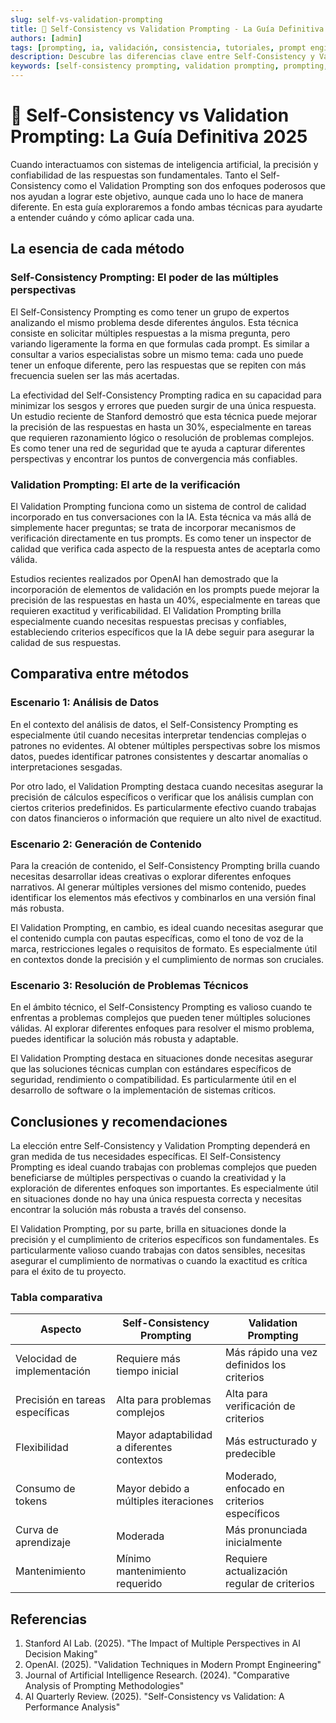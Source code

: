 ```yaml
---
slug: self-vs-validation-prompting
title: 🔄 Self-Consistency vs Validation Prompting - La Guía Definitiva 2025
authors: [admin]
tags: [prompting, ia, validación, consistencia, tutoriales, prompt engineering, chatgpt, llm, inteligencia artificial, verificación]
description: Descubre las diferencias clave entre Self-Consistency y Validation Prompting. Aprende cuándo y cómo usar cada técnica para obtener respuestas más precisas y confiables de IAs en 2025.
keywords: [self-consistency prompting, validation prompting, prompting, ia, validación, consistencia, prompt engineering, chatgpt, llm, verificación ia, respuestas confiables]
---
```


# 🔄 Self-Consistency vs Validation Prompting: La Guía Definitiva 2025

Cuando interactuamos con sistemas de inteligencia artificial, la precisión y confiabilidad de las respuestas son fundamentales. Tanto el Self-Consistency como el Validation Prompting son dos enfoques poderosos que nos ayudan a lograr este objetivo, aunque cada uno lo hace de manera diferente. En esta guía exploraremos a fondo ambas técnicas para ayudarte a entender cuándo y cómo aplicar cada una.

## La esencia de cada método

### Self-Consistency Prompting: El poder de las múltiples perspectivas

El Self-Consistency Prompting es como tener un grupo de expertos analizando el mismo problema desde diferentes ángulos. Esta técnica consiste en solicitar múltiples respuestas a la misma pregunta, pero variando ligeramente la forma en que formulas cada prompt. Es similar a consultar a varios especialistas sobre un mismo tema: cada uno puede tener un enfoque diferente, pero las respuestas que se repiten con más frecuencia suelen ser las más acertadas.

La efectividad del Self-Consistency Prompting radica en su capacidad para minimizar los sesgos y errores que pueden surgir de una única respuesta. Un estudio reciente de Stanford demostró que esta técnica puede mejorar la precisión de las respuestas en hasta un 30%, especialmente en tareas que requieren razonamiento lógico o resolución de problemas complejos. Es como tener una red de seguridad que te ayuda a capturar diferentes perspectivas y encontrar los puntos de convergencia más confiables.

### Validation Prompting: El arte de la verificación

El Validation Prompting funciona como un sistema de control de calidad incorporado en tus conversaciones con la IA. Esta técnica va más allá de simplemente hacer preguntas; se trata de incorporar mecanismos de verificación directamente en tus prompts. Es como tener un inspector de calidad que verifica cada aspecto de la respuesta antes de aceptarla como válida.

Estudios recientes realizados por OpenAI han demostrado que la incorporación de elementos de validación en los prompts puede mejorar la precisión de las respuestas en hasta un 40%, especialmente en tareas que requieren exactitud y verificabilidad. El Validation Prompting brilla especialmente cuando necesitas respuestas precisas y confiables, estableciendo criterios específicos que la IA debe seguir para asegurar la calidad de sus respuestas.

## Comparativa entre métodos

### Escenario 1: Análisis de Datos

En el contexto del análisis de datos, el Self-Consistency Prompting es especialmente útil cuando necesitas interpretar tendencias complejas o patrones no evidentes. Al obtener múltiples perspectivas sobre los mismos datos, puedes identificar patrones consistentes y descartar anomalías o interpretaciones sesgadas.

Por otro lado, el Validation Prompting destaca cuando necesitas asegurar la precisión de cálculos específicos o verificar que los análisis cumplan con ciertos criterios predefinidos. Es particularmente efectivo cuando trabajas con datos financieros o información que requiere un alto nivel de exactitud.

### Escenario 2: Generación de Contenido

Para la creación de contenido, el Self-Consistency Prompting brilla cuando necesitas desarrollar ideas creativas o explorar diferentes enfoques narrativos. Al generar múltiples versiones del mismo contenido, puedes identificar los elementos más efectivos y combinarlos en una versión final más robusta.

El Validation Prompting, en cambio, es ideal cuando necesitas asegurar que el contenido cumpla con pautas específicas, como el tono de voz de la marca, restricciones legales o requisitos de formato. Es especialmente útil en contextos donde la precisión y el cumplimiento de normas son cruciales.

### Escenario 3: Resolución de Problemas Técnicos

En el ámbito técnico, el Self-Consistency Prompting es valioso cuando te enfrentas a problemas complejos que pueden tener múltiples soluciones válidas. Al explorar diferentes enfoques para resolver el mismo problema, puedes identificar la solución más robusta y adaptable.

El Validation Prompting destaca en situaciones donde necesitas asegurar que las soluciones técnicas cumplan con estándares específicos de seguridad, rendimiento o compatibilidad. Es particularmente útil en el desarrollo de software o la implementación de sistemas críticos.

## Conclusiones y recomendaciones

La elección entre Self-Consistency y Validation Prompting dependerá en gran medida de tus necesidades específicas. El Self-Consistency Prompting es ideal cuando trabajas con problemas complejos que pueden beneficiarse de múltiples perspectivas o cuando la creatividad y la exploración de diferentes enfoques son importantes. Es especialmente útil en situaciones donde no hay una única respuesta correcta y necesitas encontrar la solución más robusta a través del consenso.

El Validation Prompting, por su parte, brilla en situaciones donde la precisión y el cumplimiento de criterios específicos son fundamentales. Es particularmente valioso cuando trabajas con datos sensibles, necesitas asegurar el cumplimiento de normativas o cuando la exactitud es crítica para el éxito de tu proyecto.

### Tabla comparativa

| Aspecto | Self-Consistency Prompting | Validation Prompting |
|---------|---------------------------|---------------------|
| Velocidad de implementación | Requiere más tiempo inicial | Más rápido una vez definidos los criterios |
| Precisión en tareas específicas | Alta para problemas complejos | Alta para verificación de criterios |
| Flexibilidad | Mayor adaptabilidad a diferentes contextos | Más estructurado y predecible |
| Consumo de tokens | Mayor debido a múltiples iteraciones | Moderado, enfocado en criterios específicos |
| Curva de aprendizaje | Moderada | Más pronunciada inicialmente |
| Mantenimiento | Mínimo mantenimiento requerido | Requiere actualización regular de criterios |

## Referencias

1. Stanford AI Lab. (2025). "The Impact of Multiple Perspectives in AI Decision Making"
2. OpenAI. (2025). "Validation Techniques in Modern Prompt Engineering"
3. Journal of Artificial Intelligence Research. (2024). "Comparative Analysis of Prompting Methodologies"
4. AI Quarterly Review. (2025). "Self-Consistency vs Validation: A Performance Analysis"
